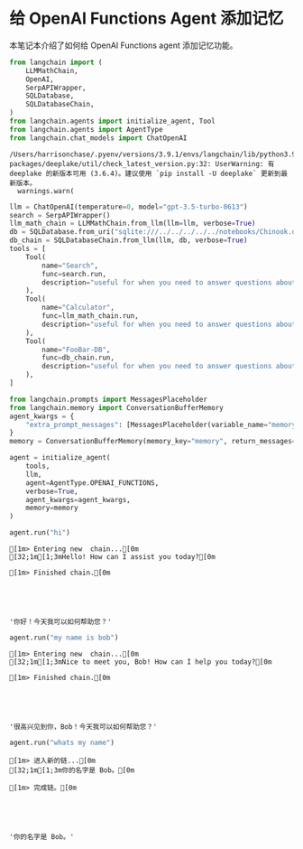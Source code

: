 # 给 OpenAI Functions Agent 添加记忆

本笔记本介绍了如何给 OpenAI Functions agent 添加记忆功能。


```python
from langchain import (
    LLMMathChain,
    OpenAI,
    SerpAPIWrapper,
    SQLDatabase,
    SQLDatabaseChain,
)
from langchain.agents import initialize_agent, Tool
from langchain.agents import AgentType
from langchain.chat_models import ChatOpenAI
```

    /Users/harrisonchase/.pyenv/versions/3.9.1/envs/langchain/lib/python3.9/site-packages/deeplake/util/check_latest_version.py:32: UserWarning: 有 deeplake 的新版本可用 (3.6.4)。建议使用 `pip install -U deeplake` 更新到最新版本。
      warnings.warn(
    


```python
llm = ChatOpenAI(temperature=0, model="gpt-3.5-turbo-0613")
search = SerpAPIWrapper()
llm_math_chain = LLMMathChain.from_llm(llm=llm, verbose=True)
db = SQLDatabase.from_uri("sqlite:///../../../../../notebooks/Chinook.db")
db_chain = SQLDatabaseChain.from_llm(llm, db, verbose=True)
tools = [
    Tool(
        name="Search",
        func=search.run,
        description="useful for when you need to answer questions about current events. You should ask targeted questions",
    ),
    Tool(
        name="Calculator",
        func=llm_math_chain.run,
        description="useful for when you need to answer questions about math",
    ),
    Tool(
        name="FooBar-DB",
        func=db_chain.run,
        description="useful for when you need to answer questions about FooBar. Input should be in the form of a question containing full context",
    ),
]
```


```python
from langchain.prompts import MessagesPlaceholder
from langchain.memory import ConversationBufferMemory
agent_kwargs = {
    "extra_prompt_messages": [MessagesPlaceholder(variable_name="memory")],
}
memory = ConversationBufferMemory(memory_key="memory", return_messages=True)
```


```python
agent = initialize_agent(
    tools, 
    llm, 
    agent=AgentType.OPENAI_FUNCTIONS, 
    verbose=True, 
    agent_kwargs=agent_kwargs, 
    memory=memory
)
```


```python
agent.run("hi")
```

    
    
    [1m> Entering new  chain...[0m
    [32;1m[1;3mHello! How can I assist you today?[0m
    
    [1m> Finished chain.[0m
    




    '你好！今天我可以如何帮助您？'




```python
agent.run("my name is bob")
```

    
    
    [1m> Entering new  chain...[0m
    [32;1m[1;3mNice to meet you, Bob! How can I help you today?[0m
    
    [1m> Finished chain.[0m
    




    '很高兴见到你，Bob！今天我可以如何帮助您？'




```python
agent.run("whats my name")
```

    
    
    [1m> 进入新的链...[0m
    [32;1m[1;3m你的名字是 Bob。[0m
    
    [1m> 完成链。[0m
    




    '你的名字是 Bob。'




```python

```
